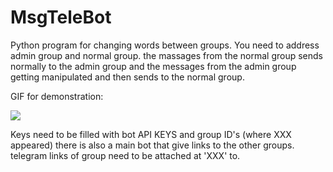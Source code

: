 # MsgTeleBot

Python program for changing words between groups. You need to address admin group and normal group. the massages from the normal group sends normally to the admin group and the messages from the admin group getting manipulated and then sends to the normal group.

GIF for demonstration:

![](https://i.imgur.com/pdyD4av.gif)

Keys need to be filled with bot API KEYS and group ID's (where XXX appeared)
there is also a main bot that give links to the other groups. telegram links of group need to be attached at 'XXX' to.
